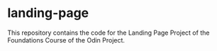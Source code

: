 # landing-page
This repository contains the code for the Landing Page Project of the Foundations Course of the Odin Project.